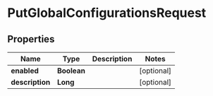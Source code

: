 # PutGlobalConfigurationsRequest

## Properties
Name | Type | Description | Notes
------------ | ------------- | ------------- | -------------
**enabled** | **Boolean** |  |  [optional]
**description** | **Long** |  |  [optional]
